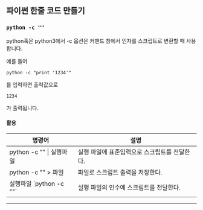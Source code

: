 ## 파이썬 한줄 코드 만들기

### `python -c ""`

python혹은 python3에서 -c 옵션은 커맨드 창에서 인자를 스크립트로 변환할 때 사용합니다.

예를 들어 

    python -c "print '1234'"
    
를 입력하면 출력값으로 

    1234
    
가 출력됩니다.

#### 활용
명령어 | 설명
---|---
python -c "" \| 실행파일 | 실행 파일에 표준입력으로 스크립트를 전달한다.
python -c "" > 파일 | 파일로 스크립트 출력을 저장한다.
실행파일 \`python -c ""\` | 실행 파일의 인수에 스크립트를 전달한다.

---